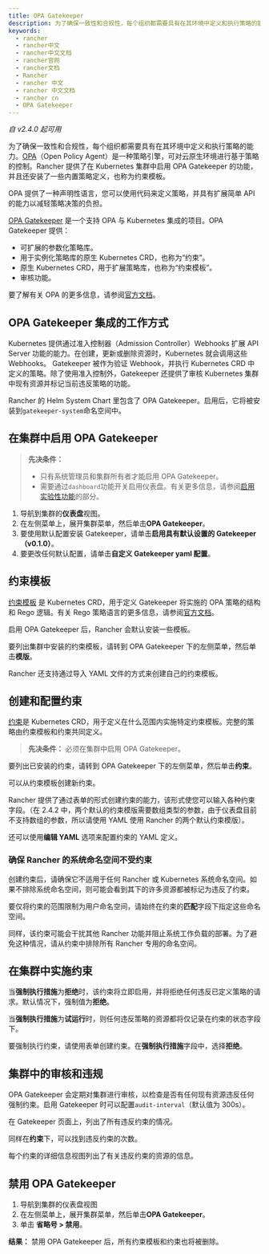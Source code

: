 ```yaml
---
title: OPA Gatekeeper
description: 为了确保一致性和合规性，每个组织都需要具有在其环境中定义和执行策略的能力。OPA（Open Policy Agent）是一种策略引擎，可对云原生环境进行基于策略的控制。Rancher 提供了在 Kubernetes 集群中启用 OPA Gatekeeper 的功能，并且还安装了一些内置策略定义，也称为约束模板。
keywords:
  - rancher
  - rancher中文
  - rancher中文文档
  - rancher官网
  - rancher文档
  - Rancher
  - rancher 中文
  - rancher 中文文档
  - rancher cn
  - OPA Gatekeeper
---
```


_自 v2.4.0 起可用_

为了确保一致性和合规性，每个组织都需要具有在其环境中定义和执行策略的能力。[OPA](https://www.openpolicyagent.org/)（Open Policy Agent）是一种策略引擎，可对云原生环境进行基于策略的控制。Rancher 提供了在 Kubernetes 集群中启用 OPA Gatekeeper 的功能，并且还安装了一些内置策略定义，也称为约束模板。

OPA 提供了一种声明性语言，您可以使用代码来定义策略，并具有扩展简单 API 的能力以减轻策略决策的负担。

[OPA Gatekeeper](https://github.com/open-policy-agent/gatekeeper) 是一个支持 OPA 与 Kubernetes 集成的项目。OPA Gatekeeper 提供：

- 可扩展的参数化策略库。
- 用于实例化策略库的原生 Kubernetes CRD，也称为“约束”。
- 原生 Kubernetes CRD，用于扩展策略库，也称为“约束模板”。
- 审核功能。

要了解有关 OPA 的更多信息，请参阅[官方文档](https://www.openpolicyagent.org/docs/latest/)。

## OPA Gatekeeper 集成的工作方式

Kubernetes 提供通过准入控制器（Admission Controller）Webhooks 扩展 API Server 功能的能力。在创建，更新或删除资源时，Kubernetes 就会调用这些 Webhooks。 Gatekeeper 被作为验证 Webhook，并执行 Kubernetes CRD 中定义的策略。除了使用准入控制外，Gatekeeper 还提供了审核 Kubernetes 集群中现有资源并标记当前违反策略的功能。

Rancher 的 Helm System Chart 里包含了 OPA Gatekeeper。启用后，它将被安装到`gatekeeper-system`命名空间中。

## 在集群中启用 OPA Gatekeeper

> **先决条件：**
>
> - 只有系统管理员和集群所有者才能启用 OPA Gatekeeper。
> - 需要通过`dashboard`功能开关启用仪表盘。有关更多信息，请参阅[启用实验性功能](/docs/rancher2.5/installation/resources/feature-flags/_index)的部分。

1. 导航到集群的**仪表盘**视图。
1. 在左侧菜单上，展开集群菜单，然后单击**OPA Gatekeeper**。
1. 要使用默认配置安装 Gatekeeper，请单击**启用具有默认设置的 Gatekeeper（v0.1.0）**。
1. 要更改任何默认配置，请单击**自定义 Gatekeeper yaml 配置**。

## 约束模板

[约束模板](https://github.com/open-policy-agent/gatekeeper#constraint-templates) 是 Kubernetes CRD，用于定义 Gatekeeper 将实施的 OPA 策略的结构和 Rego 逻辑。有关 Rego 策略语言的更多信息，请参阅[官方文档](https://www.openpolicyagent.org/docs/latest/policy-language/)。

启用 OPA Gatekeeper 后，Rancher 会默认安装一些模板。

要列出集群中安装的约束模板，请转到 OPA Gatekeeper 下的左侧菜单，然后单击**模版**。

Rancher 还支持通过导入 YAML 文件的方式来创建自己的约束模板。

## 创建和配置约束

[约束](https://github.com/open-policy-agent/gatekeeper#constraints)是 Kubernetes CRD，用于定义在什么范围内实施特定约束模板。完整的策略由约束模板和约束共同定义。

> **先决条件：** 必须在集群中启用 OPA Gatekeeper。

要列出已安装的约束，请转到 OPA Gatekeeper 下的左侧菜单，然后单击**约束**。

可以从约束模板创建新约束。

Rancher 提供了通过表单的形式创建约束的能力，该形式使您可以输入各种约束字段。（在 2.4.2 中，两个默认的约束模版需要数组类型的参数，由于仪表盘目前不支持数组的参数，所以请使用 YAML 使用 Rancher 的两个默认约束模版）。

还可以使用**编辑 YAML** 选项来配置约束的 YAML 定义。

### 确保 Rancher 的系统命名空间不受约束

创建约束后，请确保它不适用于任何 Rancher 或 Kubernetes 系统命名空间。如果不排除系统命名空间，则可能会看到其下的许多资源都被标记为违反了约束。

要仅将约束的范围限制为用户命名空间，请始终在约束的**匹配**字段下指定这些命名空间。

同样，该约束可能会干扰其他 Rancher 功能并阻止系统工作负载的部署。为了避免这种情况，请从约束中排除所有 Rancher 专用的命名空间。

## 在集群中实施约束

当**强制执行措施**为**拒绝**时，该约束将立即启用，并将拒绝任何违反已定义策略的请求。默认情况下，强制值为**拒绝**。

当**强制执行措施**为**试运行**时，则任何违反策略的资源都将仅记录在约束的状态字段下。

要强制执行约束，请使用表单创建约束。在**强制执行措施**字段中，选择**拒绝**。

## 集群中的审核和违规

OPA Gatekeeper 会定期对集群进行审核，以检查是否有任何现有资源违反任何强制约束。启用 Gatekeeper 时可以配置`audit-interval`（默认值为 300s）。

在 Gatekeeper 页面上，列出了所有违反约束的情况。

同样在**约束**下，可以找到违反约束的次数。

每个约束的详细信息视图列出了有关违反约束的资源的信息。

## 禁用 OPA Gatekeeper

1. 导航到集群的仪表盘视图
1. 在左侧菜单上，展开集群菜单，然后单击**OPA Gatekeeper**。
1. 单击 **省略号 > 禁用**。

**结果：** 禁用 OPA Gatekeeper 后，所有约束模板和约束也将被删除。
